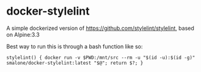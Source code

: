 # docker-stylelint

A simple dockerized version of https://github.com/stylelint/stylelint, based on Alpine:3.3

Best way to run this is through a bash function like so:

`stylelint() { docker run -v $PWD:/mnt/src --rm -u "$(id -u):$(id -g)" smalone/docker-stylelint:latest "$@"; return $?; }`
